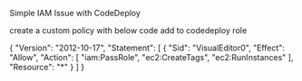 Simple IAM Issue with CodeDeploy

create a custom policy with below code add to codedeploy role

{
    "Version": "2012-10-17",
    "Statement": [
        {
            "Sid": "VisualEditor0",
            "Effect": "Allow",
            "Action": [
                "iam:PassRole",
                "ec2:CreateTags",
                "ec2:RunInstances"
            ],
            "Resource": "*"
        }
    ]
}